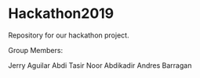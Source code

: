 # Hackathon2019
Repository for our hackathon project.

Group Members:

Jerry Aguilar
Abdi Tasir
Noor Abdikadir
Andres Barragan


